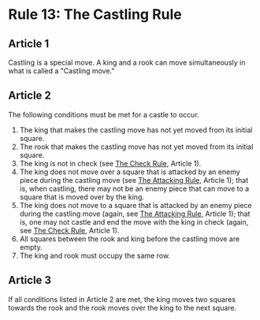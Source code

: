 # Rule 13: The Castling Rule

## Article 1
Castling is a special move. A king and a rook can move simultaneously in what is called a "Castling move."

## Article 2
The following conditions must be met for a castle to occur.

1. The king that makes the castling move has not yet moved from its initial square.
2. The rook that makes the castling move has not yet moved from its initial square.
3. The king is not in check (see [The Check Rule](rule-16.md), Article 1).
4. The king does not move over a square that is attacked by an enemy piece during the castling move (see [The Attacking Rule](rule-15.md), Article 1); that is, when castling, there may not be an enemy piece that can move to a square that is moved over by the king.
5. The king does not move to a square that is attacked by an enemy piece during the castling move (again, see [The Attacking Rule](rule-15.md), Article 1); that is, one may not castle and end the move with the king in check (again, see [The Check Rule](rule-16.md), Article 1).
6. All squares between the rook and king before the castling move are empty.
7. The king and rook must occupy the same row.

## Article 3
If all conditions listed in Article 2 are met, the king moves two squares towards the rook and the rook moves over the king to the next square.
